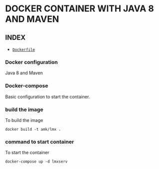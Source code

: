 # DOCKER CONTAINER WITH JAVA 8 AND MAVEN

## INDEX

* [`Dockerfile`](#docker-configuratio)




### Docker configuration
Java 8 and Maven

### Docker-compose
Basic configuration to start the container.

### build the image
To build the image
```docker
docker build -t amk/lmx .
```

### command to start container
To start the container
```docker
docker-compose up -d lmxserv
```